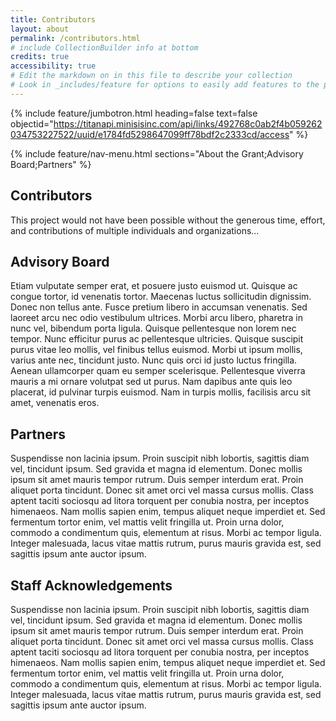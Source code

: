 ```yaml
---
title: Contributors
layout: about
permalink: /contributors.html
# include CollectionBuilder info at bottom
credits: true
accessibility: true
# Edit the markdown on in this file to describe your collection
# Look in _includes/feature for options to easily add features to the page
---
```


{% include feature/jumbotron.html heading=false text=false objectid="https://titanapi.minisisinc.com/api/links/492768c0ab2f4b059262034753227522/uuid/e1784fd5298647099ff78bdf2c2333cd/access" %} 

{% include feature/nav-menu.html sections="About the Grant;Advisory Board;Partners" %}

## Contributors
This project would not have been possible without the generous time, effort, and contributions of multiple individuals and organizations...

## Advisory Board
Etiam vulputate semper erat, et posuere justo euismod ut. Quisque ac congue tortor, id venenatis tortor. Maecenas luctus sollicitudin dignissim. Donec non tellus ante. Fusce pretium libero in accumsan venenatis. Sed laoreet arcu nec odio vestibulum ultrices. Morbi arcu libero, pharetra in nunc vel, bibendum porta ligula. Quisque pellentesque non lorem nec tempor. Nunc efficitur purus ac pellentesque ultricies. Quisque suscipit purus vitae leo mollis, vel finibus tellus euismod. Morbi ut ipsum mollis, varius ante nec, tincidunt justo. Nunc quis orci id justo luctus fringilla. Aenean ullamcorper quam eu semper scelerisque. Pellentesque viverra mauris a mi ornare volutpat sed ut purus. Nam dapibus ante quis leo placerat, id pulvinar turpis euismod. Nam in turpis mollis, facilisis arcu sit amet, venenatis eros.

## Partners
Suspendisse non lacinia ipsum. Proin suscipit nibh lobortis, sagittis diam vel, tincidunt ipsum. Sed gravida et magna id elementum. Donec mollis ipsum sit amet mauris tempor rutrum. Duis semper interdum erat. Proin aliquet porta tincidunt. Donec sit amet orci vel massa cursus mollis. Class aptent taciti sociosqu ad litora torquent per conubia nostra, per inceptos himenaeos. Nam mollis sapien enim, tempus aliquet neque imperdiet et. Sed fermentum tortor enim, vel mattis velit fringilla ut. Proin urna dolor, commodo a condimentum quis, elementum at risus. Morbi ac tempor ligula. Integer malesuada, lacus vitae mattis rutrum, purus mauris gravida est, sed sagittis ipsum ante auctor ipsum.

## Staff Acknowledgements
Suspendisse non lacinia ipsum. Proin suscipit nibh lobortis, sagittis diam vel, tincidunt ipsum. Sed gravida et magna id elementum. Donec mollis ipsum sit amet mauris tempor rutrum. Duis semper interdum erat. Proin aliquet porta tincidunt. Donec sit amet orci vel massa cursus mollis. Class aptent taciti sociosqu ad litora torquent per conubia nostra, per inceptos himenaeos. Nam mollis sapien enim, tempus aliquet neque imperdiet et. Sed fermentum tortor enim, vel mattis velit fringilla ut. Proin urna dolor, commodo a condimentum quis, elementum at risus. Morbi ac tempor ligula. Integer malesuada, lacus vitae mattis rutrum, purus mauris gravida est, sed sagittis ipsum ante auctor ipsum.